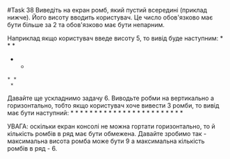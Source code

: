 #Task 38
Виведіть на екран ромб, який пустий всередині (приклад нижче). Його висоту вводить
   користувач. Це число обов'язково має бути більше за 2 та обов'язково має бути непарним.

   Наприклад якщо користувач введе висоту 5, то вивід буде наступним:
     *
    * *
   *   *
    * *
     *
Давайте ще ускладнимо задачу 6. Виводьте робми на вертикально а горизонтально, тобто
   якщо користувач хоче вивести 3 ромби, то вивід має бути наступний:
	 *     *     *
	* *   * *   * *
       *   * *   * *   *
	* *   * *   * *
	 *     *     *

   УВАГА: оскільки екран консолі не можна гортати горизонтально, то й кількість
		  ромбів в ряд має бути обмежена. Давайте зробимо так - максимальна висота
		  ромба може бути 9 а максимальна кількість ромбів в ряд - 6.
